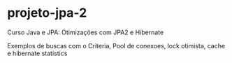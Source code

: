 # projeto-jpa-2
Curso Java e JPA: Otimizações com JPA2 e Hibernate

Exemplos de buscas com o Criteria, Pool de conexoes, lock otimista, cache e hibernate statistics
